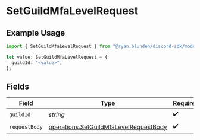 # SetGuildMfaLevelRequest

## Example Usage

```typescript
import { SetGuildMfaLevelRequest } from "@ryan.blunden/discord-sdk/models/operations";

let value: SetGuildMfaLevelRequest = {
  guildId: "<value>",
};
```

## Fields

| Field                                                                                            | Type                                                                                             | Required                                                                                         | Description                                                                                      |
| ------------------------------------------------------------------------------------------------ | ------------------------------------------------------------------------------------------------ | ------------------------------------------------------------------------------------------------ | ------------------------------------------------------------------------------------------------ |
| `guildId`                                                                                        | *string*                                                                                         | :heavy_check_mark:                                                                               | N/A                                                                                              |
| `requestBody`                                                                                    | [operations.SetGuildMfaLevelRequestBody](../../models/operations/setguildmfalevelrequestbody.md) | :heavy_check_mark:                                                                               | N/A                                                                                              |